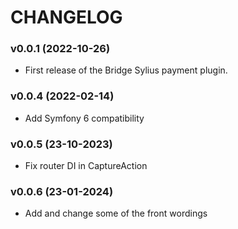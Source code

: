 # CHANGELOG

### v0.0.1 (2022-10-26)

- First release of the Bridge Sylius payment plugin.

### v0.0.4 (2022-02-14)

- Add Symfony 6 compatibility

### v0.0.5 (23-10-2023)

- Fix router DI in CaptureAction

### v0.0.6 (23-01-2024)

- Add and change some of the front wordings